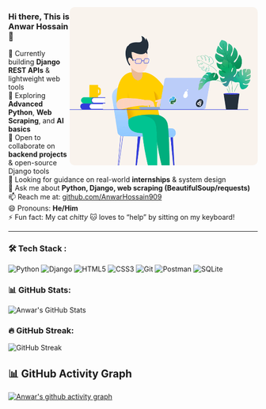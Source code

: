 



<a href="https://github.com/AnwarHossain909/AnwarHossain909"><img align="right" width="380px" height="320px" src="./home_backend.gif" style="border-radius: 10px;"></a>

### Hi there, This is Anwar Hossain 👋

🔭 Currently building **Django REST APIs** & lightweight web tools  
🌱 Exploring **Advanced Python**, **Web Scraping**, and **AI basics**  
👯 Open to collaborate on **backend projects** & open-source Django tools  
🤔 Looking for guidance on real-world **internships** & system design  
💬 Ask me about **Python, Django, web scraping (BeautifulSoup/requests)**  
📫 Reach me at: [github.com/AnwarHossain909](https://github.com/AnwarHossain909)  
😄 Pronouns: **He/Him**  
⚡ Fun fact: My cat *chitty* 🐱 loves to “help” by sitting on my keyboard!  

---

### 🛠 Tech Stack :  
![Python](https://img.shields.io/badge/Python-3776AB?style=for-the-badge&logo=python&logoColor=white)  ![Django](https://img.shields.io/badge/Django-092E20?style=for-the-badge&logo=django&logoColor=white)  ![HTML5](https://img.shields.io/badge/HTML5-E34F26?style=for-the-badge&logo=html5&logoColor=white)  ![CSS3](https://img.shields.io/badge/CSS3-1572B6?style=for-the-badge&logo=css3&logoColor=white)  ![Git](https://img.shields.io/badge/Git-F05032?style=for-the-badge&logo=git&logoColor=white)  ![Postman](https://img.shields.io/badge/Postman-FF6C37?style=for-the-badge&logo=postman&logoColor=white)  ![SQLite](https://img.shields.io/badge/SQLite-003B57?style=for-the-badge&logo=sqlite&logoColor=white)  


### 📊 GitHub Stats:
![Anwar's GitHub Stats](https://github-readme-stats.vercel.app/api?username=AnwarHossain909&show_icons=true&theme=radical)

### 🔥 GitHub Streak:
![GitHub Streak](https://github-readme-streak-stats.herokuapp.com/?user=AnwarHossain909&theme=radical)


## 📊 GitHub Activity Graph
[![Anwar's github activity graph](https://github-readme-activity-graph.vercel.app/graph?username=AnwarHossain909&theme=github-compact)](https://github.com/ashutosh00710/github-readme-activity-graph)





